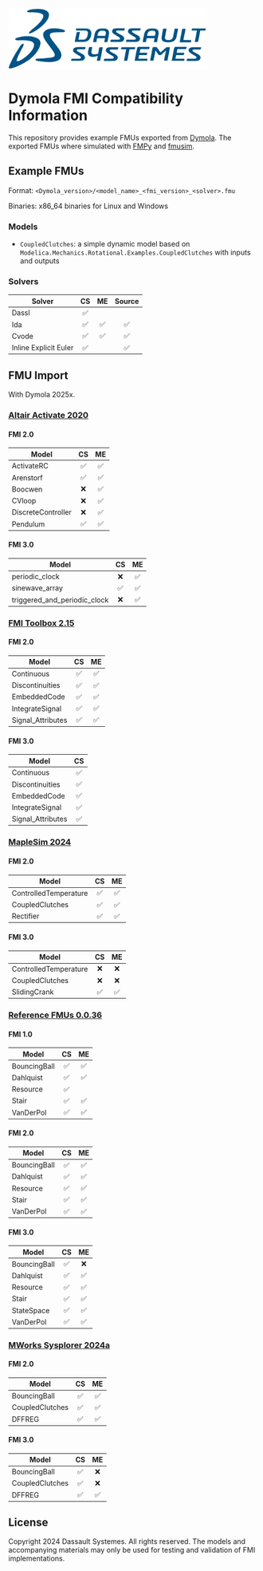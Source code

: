 <img src="resources/3DS.svg" width="400"/>

# Dymola FMI Compatibility Information

This repository provides example FMUs exported from [Dymola](https://www.3ds.com/products/catia/dymola).
The exported FMUs where simulated with [FMPy](https://github.com/CATIA-Systems/FMPy) and [fmusim](https://github.com/modelica/reference-fmus). 

## Example FMUs

Format: `<Dymola_version>/<model_name>_<fmi_version>_<solver>.fmu`

Binaries: x86_64 binaries for Linux and Windows

### Models

- `CoupledClutches`: a simple dynamic model based on `Modelica.Mechanics.Rotational.Examples.CoupledClutches` with inputs and outputs

### Solvers

| Solver                |         CS         |         ME         |       Source       |
|-----------------------|:------------------:|:------------------:|:------------------:|
| Dassl                 | :white_check_mark: |                    |                    |
| Ida                   | :white_check_mark: | :white_check_mark: | :white_check_mark: |
| Cvode                 | :white_check_mark: | :white_check_mark: | :white_check_mark: |
| Inline Explicit Euler | :white_check_mark: |                    | :white_check_mark: |

## FMU Import

With Dymola 2025x.

### [Altair Activate 2020](https://github.com/altairengineering/fmus)

#### FMI 2.0

| Model              |         CS         |         ME         |
|--------------------|:------------------:|:------------------:|
| ActivateRC         | :white_check_mark: | :white_check_mark: |
| Arenstorf          | :white_check_mark: | :white_check_mark: |
| Boocwen            |        :x:         | :white_check_mark: |
| CVloop             |        :x:         | :white_check_mark: |
| DiscreteController |        :x:         | :white_check_mark: |
| Pendulum           | :white_check_mark: | :white_check_mark: |

#### FMI 3.0

| Model                        |         CS         |         ME         |
|------------------------------|:------------------:|:------------------:|
| periodic_clock               |        :x:         | :white_check_mark: |
| sinewave_array               | :white_check_mark: | :white_check_mark: |
| triggered_and_periodic_clock |        :x:         | :white_check_mark: |

### [FMI Toolbox 2.15](https://github.com/modelon-community/FMIToolbox-Compliance)

#### FMI 2.0

| Model             |         CS         |         ME         |
|-------------------|:------------------:|:------------------:|
| Continuous        | :white_check_mark: | :white_check_mark: |
| Discontinuities   | :white_check_mark: | :white_check_mark: |
| EmbeddedCode      | :white_check_mark: | :white_check_mark: |
| IntegrateSignal   | :white_check_mark: | :white_check_mark: |
| Signal_Attributes | :white_check_mark: | :white_check_mark: |

#### FMI 3.0

| Model             |         CS         |
|-------------------|:------------------:|
| Continuous        | :white_check_mark: |
| Discontinuities   | :white_check_mark: |
| EmbeddedCode      | :white_check_mark: |
| IntegrateSignal   | :white_check_mark: |
| Signal_Attributes | :white_check_mark: |

### [MapleSim 2024](https://github.com/Maplesoft-fmigroup/MapleSim_FMI)

#### FMI 2.0

| Model                 |         CS         |         ME         |
|-----------------------|:------------------:|:------------------:|
| ControlledTemperature | :white_check_mark: | :white_check_mark: |
| CoupledClutches       | :white_check_mark: | :white_check_mark: |
| Rectifier             | :white_check_mark: | :white_check_mark: |

#### FMI 3.0

| Model                 |         CS         |         ME         |
|-----------------------|:------------------:|:------------------:|
| ControlledTemperature |        :x:         |        :x:         |
| CoupledClutches       |        :x:         |        :x:         |
| SlidingCrank          | :white_check_mark: | :white_check_mark: |

### [Reference FMUs 0.0.36](https://github.com/modelica/Reference-FMUs/releases/tag/v0.0.36)

#### FMI 1.0

| Model        |         CS         |         ME         |
|--------------|:------------------:|:------------------:|
| BouncingBall | :white_check_mark: | :white_check_mark: |
| Dahlquist    | :white_check_mark: | :white_check_mark: |
| Resource     | :white_check_mark: |                    |
| Stair        | :white_check_mark: | :white_check_mark: |
| VanDerPol    | :white_check_mark: | :white_check_mark: |

#### FMI 2.0

| Model        |         CS         |         ME         |
|--------------|:------------------:|:------------------:|
| BouncingBall | :white_check_mark: | :white_check_mark: |
| Dahlquist    | :white_check_mark: | :white_check_mark: |
| Resource     | :white_check_mark: | :white_check_mark: |
| Stair        | :white_check_mark: | :white_check_mark: |
| VanDerPol    | :white_check_mark: | :white_check_mark: |

#### FMI 3.0

| Model        |         CS         |         ME         |
|--------------|:------------------:|:------------------:|
| BouncingBall | :white_check_mark: |        :x:         |
| Dahlquist    | :white_check_mark: | :white_check_mark: |
| Resource     | :white_check_mark: | :white_check_mark: |
| Stair        | :white_check_mark: | :white_check_mark: |
| StateSpace   | :white_check_mark: | :white_check_mark: |
| VanDerPol    | :white_check_mark: | :white_check_mark: |

### [MWorks Sysplorer 2024a](https://github.com/TongYuan-MC/fmus)

#### FMI 2.0

| Model           |         CS         |         ME         |
|-----------------|:------------------:|:------------------:|
| BouncingBall    | :white_check_mark: | :white_check_mark: |
| CoupledClutches | :white_check_mark: | :white_check_mark: |
| DFFREG          | :white_check_mark: | :white_check_mark: |


#### FMI 3.0

| Model           |         CS         |         ME         |
|-----------------|:------------------:|:------------------:|
| BouncingBall    | :white_check_mark: |        :x:         |
| CoupledClutches | :white_check_mark: |        :x:         |
| DFFREG          | :white_check_mark: | :white_check_mark: |

## License

Copyright 2024 Dassault Systemes.
All rights reserved.
The models and accompanying materials may only be used for testing and validation of FMI implementations.
